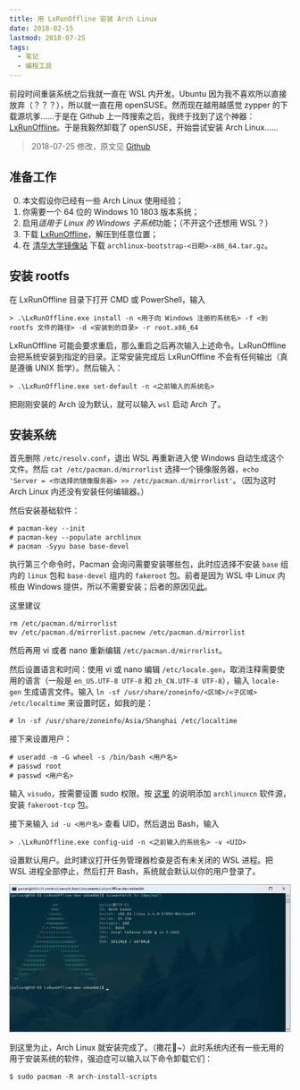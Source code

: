 ```yaml
---
title: 用 LxRunOffline 安装 Arch Linux
date: 2018-02-15
lastmod: 2018-07-25
tags:
  - 笔记
  - 编程工具
---
```


前段时间重装系统之后我就一直在 WSL 内开发。Ubuntu 因为我不喜欢所以直接放弃（？？？），所以就一直在用 openSUSE。然而现在越用越感觉 zypper 的下载源坑爹……于是在 Github 上一阵搜索之后，我终于找到了这个神器：[LxRunOffline](https://github.com/DDoSolitary/LxRunOffline)。于是我毅然卸载了 openSUSE，开始尝试安装 Arch Linux……

> 2018-07-25 修改，原文见 [Github](https://github.com/problem233/blog/blob/6c9bc90ae4f50cc55efcf146908c614f8a07f677/source/_posts/use-lxrunoffline-to-install-arch-linux.md)

<!-- more -->

## 准备工作

0. 本文假设你已经有一些 Arch Linux 使用经验；
1. 你需要一个 64 位的 Windows 10 1803 版本系统；
2. 启用*适用于 Linux 的 Windows 子系统*功能；（不开这个还想用 WSL？）
3. 下载 [LxRunOffline](https://github.com/DDoSolitary/LxRunOffline)，解压到任意位置；
4. 在 [清华大学镜像站](https://mirrors.tuna.tsinghua.edu.cn/archlinux/iso/latest/) 下载 `archlinux-bootstrap-<日期>-x86_64.tar.gz`。

## 安装 rootfs

在 LxRunOffline 目录下打开 CMD 或 PowerShell，输入

```shell
> .\LxRunOffline.exe install -n <用于向 Windows 注册的系统名> -f <到 rootfs 文件的路径> -d <安装到的目录> -r root.x86_64
```

LxRunOffline 可能会要求重启，那么重启之后再次输入上述命令。LxRunOffline 会把系统安装到指定的目录。正常安装完成后 LxRunOffline 不会有任何输出（真是遵循 UNIX 哲学）。然后输入：

```shell
> .\LxRunOffline.exe set-default -n <之前输入的系统名>
```

把刚刚安装的 Arch 设为默认，就可以输入 `wsl` 启动 Arch 了。

## 安装系统

首先删除 `/etc/resolv.conf`，退出 WSL 再重新进入使 Windows 自动生成这个文件。然后 `cat /etc/pacman.d/mirrorlist` 选择一个镜像服务器，`echo 'Server = <你选择的镜像服务器> >> /etc/pacman.d/mirrorlist'`。（因为这时 Arch Linux 内还没有安装任何编辑器。）

然后安装基础软件：

```shell
# pacman-key --init
# pacman-key --populate archlinux
# pacman -Syyu base base-devel
```

执行第三个命令时，Pacman 会询问需要安装哪些包，此时应选择不安装 `base` 组内的 `linux` 包和 `base-devel` 组内的 `fakeroot` 包。前者是因为 WSL 中 Linux 内核由 Windows 提供，所以不需要安装；后者的原因见[此](https://github.com/Microsoft/BashOnWindows/issues/2465)。

这里建议

```shell
rm /etc/pacman.d/mirrorlist
mv /etc/pacman.d/mirrorlist.pacnew /etc/pacman.d/mirrorlist
```

然后再用 vi 或者 nano 重新编辑 `/etc/pacman.d/mirrorlist`。

然后设置语言和时间：使用 vi 或 nano 编辑 `/etc/locale.gen`，取消注释需要使用的语言（一般是 `en_US.UTF-8 UTF-8` 和 `zh_CN.UTF-8 UTF-8`），输入 `locale-gen` 生成语言文件。输入 `ln -sf /usr/share/zoneinfo/<区域>/<子区域> /etc/localtime` 来设置时区，如我的是：

```shell
# ln -sf /usr/share/zoneinfo/Asia/Shanghai /etc/localtime
```

接下来设置用户：

```shell
# useradd -m -G wheel -s /bin/bash <用户名>
# passwd root
# passwd <用户名>
```

输入 `visudo`，按需要设置 sudo 权限。按 [这里](https://www.archlinuxcn.org/archlinux-cn-repo-and-mirror/) 的说明添加 `archlinuxcn` 软件源，安装 `fakeroot-tcp` 包。

接下来输入 `id -u <用户名>` 查看 UID，然后退出 Bash，输入

```shell
> .\LxRunOffline.exe config-uid -n <之前输入的系统名> -v <UID>
```

设置默认用户。此时建议打开任务管理器检查是否有未关闭的 WSL 进程。把 WSL 进程全部停止，然后打开 Bash，系统就会默认以你的用户登录了。

![Enjoy~](finish.png)

到这里为止，Arch Linux 就安装完成了。（撒花🎉~）此时系统内还有一些无用的用于安装系统的软件，强迫症可以输入以下命令卸载它们：

```shell
$ sudo pacman -R arch-install-scripts
```
